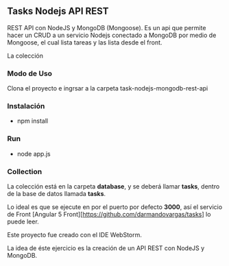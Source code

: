 ## Tasks Nodejs API REST

REST API con NodeJS y MongoDB (Mongoose). Es un api que permite hacer un CRUD a un servicio Nodejs conectado a MongoDB por medio de Mongoose, el cual lista tareas y las lista desde el front.

La colección 

### Modo de Uso
Clona el proyecto e ingrsar a la carpeta task-nodejs-mongodb-rest-api

### Instalación
* npm install

### Run

* node app.js

### Collection
La colección está en la carpeta **database**, y se deberá llamar **tasks**, dentro de la base de datos llamada **tasks**.

Lo ideal es que se ejecute en por el puerto por defecto **3000**, así el servicio de Front [Angular 5 Front][https://github.com/darmandovargas/tasks] lo puede leer.

Este proyecto fue creado con el IDE WebStorm.

La idea de éste ejercicio es la creación de un API REST con NodeJS y MongoDB.


